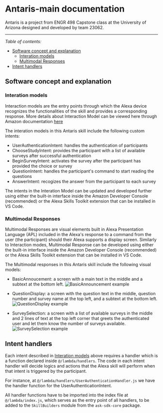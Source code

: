 # Antaris-main documentation

Antaris is a project from ENGR 498 Capstone class at the University of Arizona designed and developed by team 23062.

---
_Table of contents:_

- [Software concept and explanation](#software-concept-and-explanation)
  - [Interation models](#interation-models)
  - [Multimodal Responses](#multimodal-responses)
- [Intent handlers](#intent-handlers)


## Software concept and explanation

### Interation models

Interaction models are the entry points through which the Alexa device recognizes the functionalities of the skill and provides a corresponding response. More details about Interaction Model can be viewed here through Amazon documentation [here](https://developer.amazon.com/en-US/docs/alexa/custom-skills/create-the-interaction-model-for-your-skill.html)

The interation models in this Antaris skill include the following custom intents:
- UserAuthenticationIntent: handles the authentication of participants
- ChooseStudyIntent: provides the participant with a list of available surveys after successful authentication 
- BeginSurveyIntent: activates the survey after the participant has provided the choice or survey
- QuestionIntent: handles the participant's command to start reading the questions
- AnswerIntent: recogizes the answer from the participant to each survey

The intents in the Interation Model can be updated and developed further using either the built-in interface inside the Amazon Developer Console (recommended) or the Alexa Skills Toolkit extension that can be installed in VS Code.

### Multimodal Responses

Multimodal Responses are visual elements built in Alexa Presentation Language (APL) included in the Alexa's response to a command from the user (the participant) should their Alexa supports a display screen. Similarly to Interaction modes,  Multimodal Response can be developed using either the built-in interface inside the Amazon Developer Console (recommended) or the Alexa Skills Toolkit extension that can be installed in VS Code.

The Multimodal responses in this Antaris skill include the following visual models:
- BasicAnnoucement: a screen with a main text in the middle and a subtext at the bottom left. 
![BasicAnnouncement example](https://drive.google.com/uc?id=1tFPq9XDQoVYY7NcyXWKyGjtg3CcTi76N)

- QuestionDisplay: a screen with the question text in the middle, question number and survey name at the top left, and a subtext at the bottom left.
![QuestionDisplay example](https://drive.google.com/uc?id=1zyF6FmFqxlRtD66OAHNfHgM9jooHF8jX)

- SurveySelection: a screen with a list of available surveys in the middle and 2 lines of text at the top left corner that greets the authenticated user and let them know the number of surveys available.
![SurveySelection example](https://drive.google.com/uc?id=1lefbs68hevf2uvyDOaHxVBS9NvnyjASi)


## Intent handlers

Each intent described in [Interation models](#interation-models) above requires a handler which is a function declared inside `@/lambda/handlers`. The code in each intent handler will decide logics and actions that the Alexa skill will perform when that intent is triggered by the participant. 

For instance, at `@/lambda/handlers/UserAuthenticationHandler.js` we have the handler function for the UserAuthenticationIntent. 

All handler functions have to be imported into the index file at `@/lambda/index.js`, which serves as the entry point of all handlers, to be added to the `SkillBuilders` module from the `ask-sdk-core` package.
